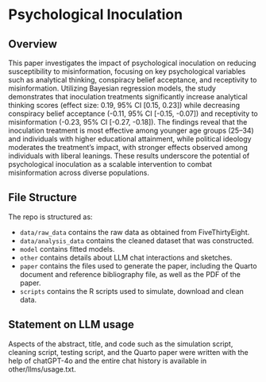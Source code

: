 # Psychological Inoculation

## Overview

This paper investigates the impact of psychological inoculation on reducing susceptibility to misinformation, focusing on key psychological variables such as analytical thinking, conspiracy belief acceptance, and receptivity to misinformation. Utilizing Bayesian regression models, the study demonstrates that inoculation treatments significantly increase analytical thinking scores (effect size: 0.19, 95% CI [0.15, 0.23]) while decreasing conspiracy belief acceptance (-0.11, 95% CI [-0.15, -0.07]) and receptivity to misinformation (-0.23, 95% CI [-0.27, -0.18]). The findings reveal that the inoculation treatment is most effective among younger age groups (25–34) and individuals with higher educational attainment, while political ideology moderates the treatment’s impact, with stronger effects observed among individuals with liberal leanings. These results underscore the potential of psychological inoculation as a scalable intervention to combat misinformation across diverse populations.

## File Structure

The repo is structured as:

-   `data/raw_data` contains the raw data as obtained from FiveThirtyEight.
-   `data/analysis_data` contains the cleaned dataset that was constructed.
-   `model` contains fitted models. 
-   `other` contains details about LLM chat interactions and sketches.
-   `paper` contains the files used to generate the paper, including the Quarto document and reference bibliography file, as well as the PDF of the paper. 
-   `scripts` contains the R scripts used to simulate, download and clean data.


## Statement on LLM usage

Aspects of the abstract, title, and code such as the simulation script, cleaning script, testing script, and the Quarto paper were written with the help of chatGPT-4o and the entire chat history is available in other/llms/usage.txt.
